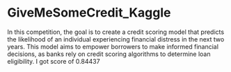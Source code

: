 # GiveMeSomeCredit_Kaggle
In this competition, the goal is to create a credit scoring model that predicts the likelihood of an individual experiencing financial distress in the next two years. This model aims to empower borrowers to make informed financial decisions, as banks rely on credit scoring algorithms to determine loan eligibility.
I got score of 0.84437

